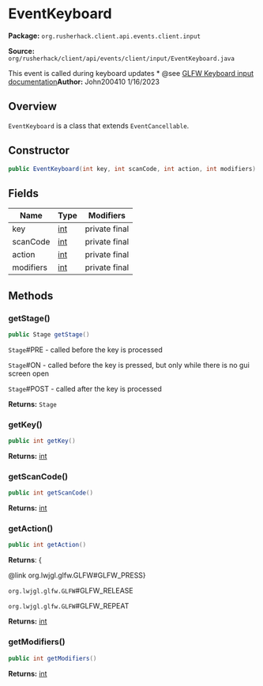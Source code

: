 # EventKeyboard

**Package:** `org.rusherhack.client.api.events.client.input`

**Source:** `org/rusherhack/client/api/events/client/input/EventKeyboard.java`

This event is called during keyboard updates
* 
@see [GLFW Keyboard input documentation](https://www.glfw.org/docs/3.3/input_guide.html#input_keyboard)**Author:** John200410 1/16/2023



## Overview

`EventKeyboard` is a class that extends `EventCancellable`.

## Constructor

```java
public EventKeyboard(int key, int scanCode, int action, int modifiers)
```

## Fields

| Name | Type | Modifiers |
|------|------|----------|
| key | [int](https://docs.oracle.com/en/java/javase/21/docs/api/java.base/java/lang/Integer.html) | private final |
| scanCode | [int](https://docs.oracle.com/en/java/javase/21/docs/api/java.base/java/lang/Integer.html) | private final |
| action | [int](https://docs.oracle.com/en/java/javase/21/docs/api/java.base/java/lang/Integer.html) | private final |
| modifiers | [int](https://docs.oracle.com/en/java/javase/21/docs/api/java.base/java/lang/Integer.html) | private final |


## Methods

### getStage()

```java
public Stage getStage()
```

`Stage`#PRE - called before the key is processed



`Stage`#ON - called before the key is pressed, but only while there is no gui screen open



`Stage`#POST - called after the key is processed

**Returns:** `Stage`

### getKey()

```java
public int getKey()
```

**Returns:** [int](https://docs.oracle.com/en/java/javase/21/docs/api/java.base/java/lang/Integer.html)

### getScanCode()

```java
public int getScanCode()
```

**Returns:** [int](https://docs.oracle.com/en/java/javase/21/docs/api/java.base/java/lang/Integer.html)

### getAction()

```java
public int getAction()
```

**Returns**: {

@link org.lwjgl.glfw.GLFW#GLFW_PRESS}



`org.lwjgl.glfw.GLFW`#GLFW_RELEASE



`org.lwjgl.glfw.GLFW`#GLFW_REPEAT

**Returns:** [int](https://docs.oracle.com/en/java/javase/21/docs/api/java.base/java/lang/Integer.html)

### getModifiers()

```java
public int getModifiers()
```

**Returns:** [int](https://docs.oracle.com/en/java/javase/21/docs/api/java.base/java/lang/Integer.html)

